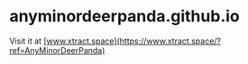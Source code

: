 # anyminordeerpanda.github.io
Visit it at [www.xtract.space](https://www.xtract.space/?ref=AnyMinorDeerPanda)
